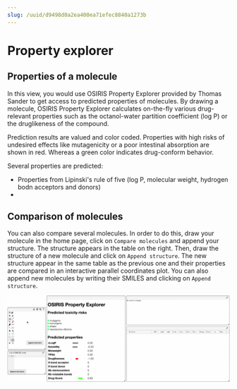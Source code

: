 ```yaml
---
slug: /uuid/d9498d0a2ea400ea71efec8840a1273b
---
```


# Property explorer

## Properties of a molecule

In this view, you would use OSIRIS Property Explorer provided by Thomas Sander to get access to predicted properties of molecules. By drawing a molecule, OSIRIS Property Explorer calculates on-the-fly various drug-relevant properties such as the octanol-water partition coefficient (log P) or the druglikeness of the compound. 

Prediction results are valued and color coded. Properties with high risks of undesired effects like mutagenicity or a poor intestinal absorption are shown in red. Whereas a green color indicates drug-conform behavior. 

Several properties are predicted:
- Properties from Lipinski's rule of five (log P, molecular weight, hydrogen bodn acceptors and donors)
- 



## Comparison of molecules 

You can also compare several molecules. In order to do this, draw your molecule in the home page, click on `Compare molecules` and append your structure. The structure appears in the table on the right. Then, draw the structure of a new molecule and click on `Append structure`. The new structure appear in the same table as the previous one and their properties are compared in an interactive parallel coordinates plot. You can also append new molecules by writing their SMILES and clicking on `Append structure`.

![comparison](compare.gif)